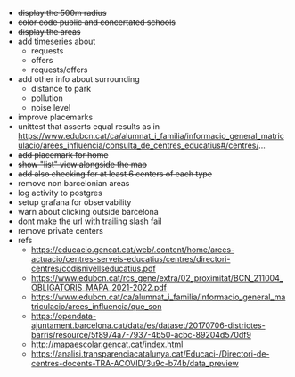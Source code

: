 * ~~display the 500m radius~~
* ~~color code public and concertated schools~~
* ~~display the areas~~
* add timeseries about
  * requests
  * offers
  * requests/offers
* add other info about surrounding
  * distance to park
  * pollution
  * noise level
* improve placemarks
* unittest that asserts equal results as in https://www.edubcn.cat/ca/alumnat_i_familia/informacio_general_matriculacio/arees_influencia/consulta_de_centres_educatius#/centres/... 
* ~~add placemark for home~~
* ~~show "list" view alongside the map~~
* ~~add also checking for at least 6 centers of each type~~
* remove non barcelonian areas
* log activity to postgres
* setup grafana for observability
* warn about clicking outside barcelona
* dont make the url with trailing slash fail
* remove private centers
* refs
  * https://educacio.gencat.cat/web/.content/home/arees-actuacio/centres-serveis-educatius/centres/directori-centres/codisnivellseducatius.pdf
  * https://www.edubcn.cat/rcs_gene/extra/02_proximitat/BCN_211004_OBLIGATORIS_MAPA_2021-2022.pdf
  * https://www.edubcn.cat/ca/alumnat_i_familia/informacio_general_matriculacio/arees_influencia/que_son
  * https://opendata-ajuntament.barcelona.cat/data/es/dataset/20170706-districtes-barris/resource/5f8974a7-7937-4b50-acbc-89204d570df9
  * http://mapaescolar.gencat.cat/index.html
  * https://analisi.transparenciacatalunya.cat/Educaci-/Directori-de-centres-docents-TRA-ACOVID/3u9c-b74b/data_preview